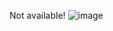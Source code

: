 Not available!
![image](https://github.com/user-attachments/assets/9b5d04e9-1c1d-4b3f-a2ed-5c5921a4e7d3)

